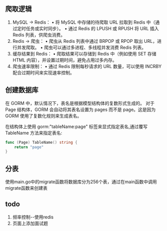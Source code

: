## 爬取逻辑
1.	MySQL -> Redis：
•	将 MySQL 中存储的待爬取 URL 拉取到 Redis 中（通过定时任务或实时同步）。
•	通过 Redis 的 LPUSH 或 RPUSH 将 URL 插入 Redis 列表，供爬虫消费。
2.	Redis -> 爬虫：
•	爬虫从 Redis 列表中通过 BRPOP 或 RPOP 取出 URL，进行并发爬取。
•	爬虫可以通过多进程、多线程并发消费 Redis 列表。
3.	缓存结果到 Redis：
•	爬取结果可以存储到 Redis 中（例如使用 SET 存储 HTML 内容），并设置过期时间，避免占用过多内存。
4.	爬虫速率限制：
•	通过 Redis 限制每秒请求的 URL 数量，可以使用 INCRBY 配合过期时间来实现速率控制。

[//]: # (1. 从数据库中获取前10个链接)

[//]: # (2. 从指定的 URL 获取 HTML，标记为已爬取)

[//]: # (3. 解析 HTML，提取链接)

[//]: # (4. 将链接保存到数据库)

[//]: # (5. 重复步骤 2-4，直到没有新链接)

## 创建数据库
在 GORM 中，默认情况下，表名是根据模型结构体的复数形式生成的。
对于 Page 结构体，GORM 会自动将其表名设置为 pages 而不是 page。这是因为 GORM 使用了复数化规则来生成表名。

在结构体上使用 gorm:"tableName:page" 标签来显式指定表名,通过覆写 TableName 方法来指定表名:
``` go
func (Page) TableName() string {
	return "page"
}
```

## 分表
使用main.go中的migrate函数将数据库分为256个表，通过在main函数中调用migrate函数来创建表

## todo
1. 频率控制--使用redis
2. 页面上添加面试题